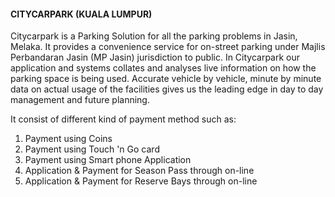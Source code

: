 #### CITYCARPARK (KUALA LUMPUR)

Citycarpark is a Parking Solution for all the parking problems in Jasin, Melaka. It provides a convenience service for on-street parking under Majlis Perbandaran Jasin (MP Jasin) jurisdiction to public. In Citycarpark our application and systems collates and analyses live information on how the parking space is being used. Accurate vehicle by vehicle, minute by minute data on actual usage of the facilities gives us the leading edge in day to day management and future planning.

It consist of different kind of payment method such as:
1. Payment using Coins
2. Payment using Touch 'n Go card
3. Payment using Smart phone Application
4. Application & Payment for Season Pass through on-line
5. Application & Payment for Reserve Bays through on-line
